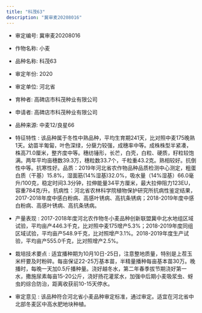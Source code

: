 ```yaml
---
title: "科茂63"
description: "冀审麦20208016"
---
```

* 审定编号:  冀审麦20208016

*  作物名称:  小麦

*  品种名称:  科茂63

*  审定年份:  2020

*  审定单位:  河北省

* 育种者:  高碑店市科茂种业有限公司

*  申请者:  高碑店市科茂种业有限公司

*  品种来源:  中麦12/良星66

*  特征特性 : 
该品种属于冬性中熟品种，平均生育期241天，比对照中麦175晚熟1天。幼苗半匍匐，叶色深绿，分蘖力较强，成穗率中等。成株株型半紧凑，株高71.0厘米，整齐度中等。穗纺锤形，长芒，白壳，白粒、硬质，籽粒较饱满。两年平均亩穗数39.3万，穗粒数33.7个，千粒重43.2克。熟相较好。抗倒性中等。抗寒性好。品质：2019年河北省农作物品种品质检测中心测定，粗蛋白质（干基）15.8%，湿面筋(14%湿基)32.0%，吸水量（14%湿基）66.0毫升/100克，稳定时间3.3分钟，拉伸能量34平方厘米，最大拉伸阻力123EU，容重784克/升。抗病性：河北省农林科学院植物保护研究所抗病性鉴定结果，2017-2018年度中感白粉病、高感叶锈病、高抗条锈病；2018-2019年度中感白粉病、高感叶锈病、高抗条锈病。
 
*  产量表现 : 
2017-2018年度河北农作物冬小麦品种创新联盟冀中北水地组区域试验，平均亩产446.3千克，比对照中麦175增产5.3%；2018-2019年度同组区域试验，平均亩产548.9千克，比对照增产3.1%。2018-2019年度生产试验，平均亩产555.0千克，比对照增产2.5%。

*  栽培技术要点 : 
适宜播种期为10月10日-25日，注意整地质量，特别是上茬玉米杆要及时粉碎。每亩保证22-25万基本苗，半精量播种每亩基本苗30万。晚播时，每晚一天加0.5斤播种量。浇好越冬水，第二年春季拔节期浇好第一水，撒施尿素每亩15-20公斤，浇好扬花灌浆水，加强中后期小麦吸浆虫、蚜虫的综合防治，距离收获前10-15天停水。

*  审定意见 : 
该品种符合河北省小麦品种审定标准，通过审定。适宜在河北省中北部冬麦区中高水肥地块种植。
